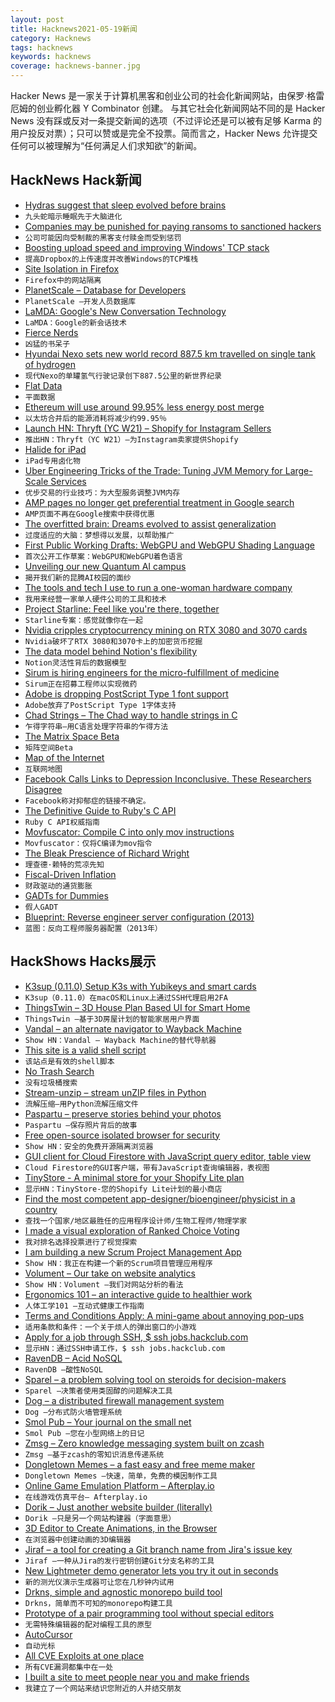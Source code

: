 ```yaml
---
layout: post
title: Hacknews2021-05-19新闻
category: Hacknews
tags: hacknews
keywords: hacknews
coverage: hacknews-banner.jpg
---
```


Hacker News 是一家关于计算机黑客和创业公司的社会化新闻网站，由保罗·格雷厄姆的创业孵化器 Y Combinator 创建。
与其它社会化新闻网站不同的是 Hacker News 没有踩或反对一条提交新闻的选项（不过评论还是可以被有足够 Karma 的用户投反对票）；只可以赞或是完全不投票。简而言之，Hacker News 允许提交任何可以被理解为“任何满足人们求知欲”的新闻。

## HackNews Hack新闻


- [Hydras suggest that sleep evolved before brains](https://www.quantamagazine.org/sleep-evolved-before-brains-hydras-are-living-proof-20210518/)
- `九头蛇暗示睡眠先于大脑进化`
- [Companies may be punished for paying ransoms to sanctioned hackers](https://www.reuters.com/article/us-treasury-cyber/companies-may-be-punished-for-paying-ransoms-to-sanctioned-hackers-u-s-treasury-idUSKBN26M77U)
- `公司可能因向受制裁的黑客支付赎金而受到惩罚`
- [Boosting upload speed and improving Windows' TCP stack](https://dropbox.tech/infrastructure/boosting-dropbox-upload-speed)
- `提高Dropbox的上传速度并改善Windows的TCP堆栈`
- [Site Isolation in Firefox](https://blog.mozilla.org/security/2021/05/18/introducing-site-isolation-in-firefox/)
- `Firefox中的网站隔离`
- [PlanetScale – Database for Developers](https://www.planetscale.com/blog/announcing-planetscale-the-database-for-developers)
- `PlanetScale –开发人员数据库`
- [LaMDA: Google's New Conversation Technology](https://blog.google/technology/ai/lamda/)
- `LaMDA：Google的新会话技术`
- [Fierce Nerds](http://paulgraham.com/fn.html)
- `凶猛的书呆子`
- [Hyundai Nexo sets new world record 887.5 km travelled on single tank of hydrogen](https://www.h2-view.com/story/hyundai-nexo-breaks-world-record-for-longest-distance-travelled-in-a-fcev/)
- `现代Nexo的单罐氢气行驶记录创下887.5公里的新世界纪录`
- [Flat Data](https://octo.github.com/projects/flat-data)
- `平面数据`
- [Ethereum will use around 99.95% less energy post merge](https://blog.ethereum.org/2021/05/18/country-power-no-more/)
- `以太坊合并后的能源消耗将减少约99.95％`
- [Launch HN: Thryft (YC W21) – Shopify for Instagram Sellers](item?id=27198319)
- `推出HN：Thryft（YC W21）–为Instagram卖家提供Shopify`
- [Halide for iPad](https://lux.camera/halide-pro-camera-for-ipad/)
- `iPad专用卤化物`
- [Uber Engineering Tricks of the Trade: Tuning JVM Memory for Large-Scale Services](https://eng.uber.com/jvm-tuning-garbage-collection/)
- `优步交易的行业技巧：为大型服务调整JVM内存`
- [AMP pages no longer get preferential treatment in Google search](https://plausible.io/blog/google-amp)
- `AMP页面不再在Google搜索中获得优惠`
- [The overfitted brain: Dreams evolved to assist generalization](https://www.cell.com/patterns/fulltext/S2666-3899(21)00064-7)
- `过度适应的大脑：梦想得以发展，以帮助推广`
- [First Public Working Drafts: WebGPU and WebGPU Shading Language](https://www.w3.org/blog/news/archives/9059)
- `首次公开工作草案：WebGPU和WebGPU着色语言`
- [Unveiling our new Quantum AI campus](https://blog.google/technology/ai/unveiling-our-new-quantum-ai-campus/)
- `揭开我们新的昆腾AI校园的面纱`
- [The tools and tech I use to run a one-woman hardware company](https://blog.thea.codes/winterblooms-tech-stack/)
- `我用来经营一家单人硬件公司的工具和技术`
- [Project Starline: Feel like you're there, together](https://blog.google/technology/research/project-starline/)
- `Starline专案：感觉就像你在一起`
- [Nvidia cripples cryptocurrency mining on RTX 3080 and 3070 cards](https://www.bleepingcomputer.com/news/cryptocurrency/nvidia-cripples-cryptocurrency-mining-on-rtx-3080-and-3070-cards/)
- `Nvidia破坏了RTX 3080和3070卡上的加密货币挖掘`
- [The data model behind Notion's flexibility](https://www.notion.so/blog/data-model-behind-notion)
- `Notion灵活性背后的数据模型`
- [Sirum is hiring engineers for the micro-fulfillment of medicine](item?id=27201040)
- `Sirum正在招募工程师以实现微药`
- [Adobe is dropping PostScript Type 1 font support](https://www.macworld.com/article/344971/adobe-drops-postscript-type1.html)
- `Adobe放弃了PostScript Type 1字体支持`
- [Chad Strings – The Chad way to handle strings in C](https://github.com/skullchap/chadstr)
- `乍得字符串–用C语言处理字符串的乍得方法`
- [The Matrix Space Beta](https://matrix.org/blog/2021/05/17/the-matrix-space-beta)
- `矩阵空间Beta`
- [Map of the Internet](https://www.halcyonmaps.com/map-of-the-internet-2021/)
- `互联网地图`
- [Facebook Calls Links to Depression Inconclusive. These Researchers Disagree](https://www.npr.org/2021/05/18/990234501/facebook-calls-links-to-depression-inconclusive-these-researchers-disagree)
- `Facebook称对抑郁症的链接不确定。`
- [The Definitive Guide to Ruby's C API](https://silverhammermba.github.io/emberb/c/)
- `Ruby C API权威指南`
- [Movfuscator: Compile C into only mov instructions](https://github.com/Battelle/movfuscator)
- `Movfuscator：仅将C编译为mov指令`
- [The Bleak Prescience of Richard Wright](https://www.theatlantic.com/magazine/archive/2021/06/richard-wright-man-who-lived-underground/618705/)
- `理查德·赖特的荒凉先知`
- [Fiscal-Driven Inflation](https://www.lynalden.com/may-2021-newsletter/)
- `财政驱动的通货膨胀`
- [GADTs for Dummies](https://wiki.haskell.org/GADTs_for_dummies)
- `假人GADT`
- [Blueprint: Reverse engineer server configuration (2013)](https://github.com/devstructure/blueprint)
- `蓝图：反向工程师服务器配置（2013年）`


## HackShows Hacks展示

- [ K3sup (0.11.0) Setup K3s with Yubikeys and smart cards](https://github.com/alexellis/k3sup/releases/tag/0.11.0)
- `K3sup（0.11.0）在macOS和Linux上通过SSH代理启用2FA`
- [ ThingsTwin – 3D House Plan Based UI for Smart Home](http://thingstwin.com/)
- `ThingsTwin –基于3D房屋计划的智能家居用户界面`
- [ Vandal – an alternate navigator to Wayback Machine](https://vegetableman.github.io/vandal/)
- `Show HN：Vandal – Wayback Machine的替代导航器`
- [ This site is a valid shell script](https://curlpipesh.me/)
- `该站点是有效的shell脚本`
- [ No Trash Search](https://notrashsearch.github.io/)
- `没有垃圾桶搜索`
- [ Stream-unzip – stream unZIP files in Python](https://github.com/uktrade/stream-unzip)
- `流解压缩–用Python流解压缩文件`
- [ Paspartu – preserve stories behind your photos](https://github.com/dnmca/paspartu)
- `Paspartu –保存照片背后的故事`
- [ Free open-source isolated browser for security](https://github.com/i5ik/ViewFinderJS)
- `Show HN：安全的免费开源隔离浏览器`
- [ GUI client for Cloud Firestore with JavaScript query editor, table view](https://firefoo.app)
- `Cloud Firestore的GUI客户端，带有JavaScript查询编辑器，表视图`
- [ TinyStore - A minimal store for your Shopify Lite plan](https://tinystore.app)
- `显示HN：TinyStore-您的Shopify Lite计划的最小商店`
- [ Find the most competent app-designer/bioengineer/physicist in a country](https://proficience.io/)
- `查找一个国家/地区最胜任的应用程序设计师/生物工程师/物理学家`
- [ I made a visual exploration of Ranked Choice Voting](https://vinaybhaip.com/ranked-choice)
- `我对排名选择投票进行了视觉探索`
- [ I am building a new Scrum Project Management App](https://gethappystack.com/)
- `Show HN：我正在构建一个新的Scrum项目管理应用程序`
- [ Volument – Our take on website analytics](https://volument.com/blog/volument-launches)
- `Show HN：Volument –我们对网站分析的看法`
- [ Ergonomics 101 – an interactive guide to healthier work](http://ergonomics.branchfurniture.com)
- `人体工学101 –互动式健康工作指南`
- [ Terms and Conditions Apply: A mini-game about annoying pop-ups](https://termsandconditions.game)
- `适用条款和条件：一个关于烦人的弹出窗口的小游戏`
- [ Apply for a job through SSH, $ ssh jobs.hackclub.com](http://jobs.hackclub.com/)
- `显示HN：通过SSH申请工作，$ ssh jobs.hackclub.com`
- [ RavenDB – Acid NoSQL](https://ravendb.net/)
- `RavenDB –酸性NoSQL`
- [ Sparel – a problem solving tool on steroids for decision-makers](https://sparel.app)
- `Sparel –决策者使用类固醇的问题解决工具`
- [ Dog – a distributed firewall management system](https://relaypro-open.github.io/dog/)
- `Dog –分布式防火墙管理系统`
- [ Smol Pub – Your journal on the small net](https://smol.pub)
- `Smol Pub –您在小型网络上的日记`
- [ Zmsg – Zero knowledge messaging system built on zcash](https://github.com/firmalabs/zmsg)
- `Zmsg –基于zcash的零知识消息传递系统`
- [ Dongletown Memes – a fast easy and free meme maker](https://dtmemes.com)
- `Dongletown Memes –快速，简单，免费的模因制作工具`
- [ Online Game Emulation Platform – Afterplay.io](item?id=27193144)
- `在线游戏仿真平台– Afterplay.io`
- [ Dorik – Just another website builder (literally)](https://dorik.com/)
- `Dorik –只是另一个网站构建器（字面意思）`
- [ 3D Editor to Create Animations, in the Browser](https://twitter.com/georyb1/status/1394642212588343299)
- `在浏览器中创建动画的3D编辑器`
- [ Jiraf – a tool for creating a Git branch name from Jira's issue key](https://github.com/ivaaaan/jiraf)
- `Jiraf –一种从Jira的发行密钥创建Git分支名称的工具`
- [ New Lightmeter demo generator lets you try it out in seconds](https://lightmeter.io/new-lightmeter-demo-generator-lets-you-try-it-out-in-seconds/)
- `新的测光仪演示生成器可让您在几秒钟内试用`
- [ Drkns, simple and agnostic monorepo build tool](https://github.com/frantzmiccoli/drkns)
- `Drkns，简单而不可知的monorepo构建工具`
- [ Prototype of a pair programming tool without special editors](https://github.com/three-consulting/ohut)
- `无需特殊编辑器的配对编程工具的原型`
- [ AutoCursor](https://autocursor.com/pages/how-to-setup-your-autocursor)
- `自动光标`
- [ All CVE Exploits at one place](https://github.com/ARPSyndicate/cvemon)
- `所有CVE漏洞都集中在一处`
- [ I built a site to meet people near you and make friends](https://www.neartribe.com/)
- `我建立了一个网站来结识您附近的人并结交朋友`


